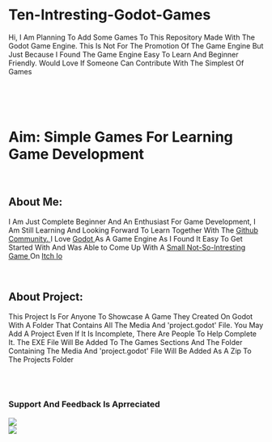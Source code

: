<h1>Ten-Intresting-Godot-Games</h1>
<p>Hi, I Am Planning To Add Some Games To This Repository Made With The Godot Game Engine. This Is Not For The Promotion Of The Game Engine But Just Because I Found The Game Engine Easy To Learn And Beginner Friendly. Would Love If Someone Can Contribute With The Simplest Of Games</p>

<br><br><br>

<h1>Aim: Simple Games For Learning Game Development</h1>

<br>

<h2>About Me: </h2>
<p>I Am Just Complete Beginner And An Enthusiast For Game Development, I Am Still Learning And Looking Forward To Learn Together With The <a href="https://github.com/"> Github Community. </a> I Love <a href="https://godotengine.org/"> Godot </a> As A Game Engine As I Found It Easy To Get Started With And Was Able to Come Up With A <a href="https://whitequotes.itch.io/musical-stick"> Small Not-So-Intresting Game </a> On <a href="https://itch.io/"> Itch Io </a> </p>

<br>

<h2>About Project: </h2>
<p>This Project Is For Anyone To Showcase A Game They Created On Godot With A Folder That Contains All The Media And 'project.godot' File. You May Add A Project Even If It Is Incomplete, There Are People To Help Complete It. The EXE File Will Be Added To The Games Sections And The Folder Containing The Media And 'project.godot' File Will Be Added As A Zip To The Projects Folder</p>

<br>
<br>

<h3>Support And Feedback Is Aprreciated</h3>

<img src="https://raw.githubusercontent.com/WhiteQuotes/Useless/main/Media/2nd%20Banner.png"><br><img src="https://raw.githubusercontent.com/WhiteQuotes/Useless/main/Media/Thank%20You.png">
